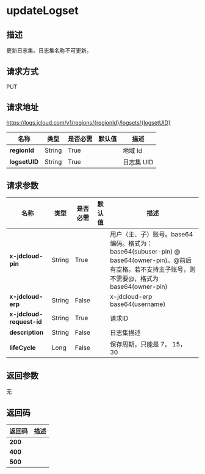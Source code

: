 # updateLogset


## 描述
更新日志集。日志集名称不可更新。

## 请求方式
PUT

## 请求地址
https://logs.jcloud.com/v1/regions/{regionId}/logsets/{logsetUID}

|名称|类型|是否必需|默认值|描述|
|---|---|---|---|---|
|**regionId**|String|True| |地域 Id|
|**logsetUID**|String|True| |日志集 UID|

## 请求参数
|名称|类型|是否必需|默认值|描述|
|---|---|---|---|---|
|**x-jdcloud-pin**|String|True| |用户（主、子）账号。base64编码。格式为：base64(subuser-pin) @ base64(owner-pin)。@前后有空格。若不支持主子账号，则不需要@，格式为 base64(owner-pin)|
|**x-jdcloud-erp**|String|False| |x-jdcloud-erp   base64(username)|
|**x-jdcloud-request-id**|String|True| |请求ID|
|**description**|String|False| |日志集描述|
|**lifeCycle**|Long|False| |保存周期，只能是 7， 15， 30|


## 返回参数
无


## 返回码
|返回码|描述|
|---|---|
|**200**||
|**400**||
|**500**||
